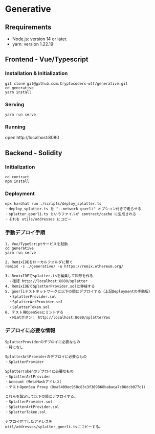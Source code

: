 # Generative

## Rrequirements

- Node.js: version 14 or later.
- yarn: version 1.22.19

## Frontend - Vue/Typescript

### Installation & Initialization

```
git clone git@github.com:Cryptocoders-wtf/generative.git
cd generative
yarn install
```
### Serving
```
yarn run serve
```
### Running
open http://localhost:8080

## Backend - Solidity

### Initialization

```
cd contract
npm install
```

### Deployment
```
npx hardhat run ./scripts/deploy_splatter.ts
・deploy_splatter.ts を "--network goerli" オプション付きで走らせる
・splatter_goerli.ts というファイルが contract/cache に生成される
・それを utils/addresses にコピー
```

### 手動デプロイ手順
```
1. Vue/TypeScriptサービスを起動
cd generative
yarn run serve

2. RemixIDEをローカルフォルダに繋ぐ
remixd -s ./generative/ -u https://remix.ethereum.org/

3. RemixIDEでsplatter.tsを編集して図形を作る
　・確認 http://localhost:8080/splatter
4. RemixIDEでSplatterProvider.solに移植する
5. goerliテストネットワークに以下の順にデプロイする（上記Deploymentの手動版）
　・SplatterProvider.sol
　・SplatterArtProvider.sol
　・SplatterToken.sol
6. テスト用OpenSeaにミントする
　・Mintボタン： http://localhost:8080/splatterYos
```

### デプロイに必要な情報
```
SplatterProviderのデプロイに必要なもの
・特になし

SplatterArtProviderのデプロイに必要なもの
・SplatterProvider

SplatterTokenのデプロイに必要なもの
・SplatterArtProvider
・Account（MetaMaskアドレス）
・テストOpenSea Proxy（0xa5409ec958c83c3f309868babaca7c86dcb077c1）

これらを設定して以下の順にデプロイする。
・SplatterProvider.sol
・SplatterArtProvider.sol
・SplatterToken.sol

デプロイ完了したアドレスを
util/addresses/splatter_goerli.tsにコピーする。
```

